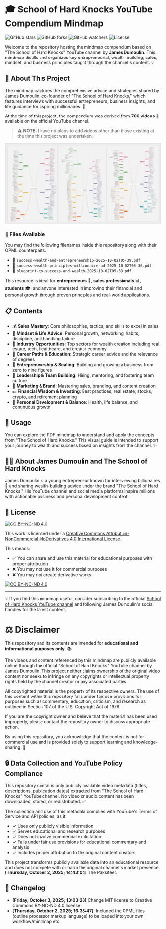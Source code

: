 
# 🎓 School of Hard Knocks YouTube Compendium Mindmap

![GitHub stars](https://img.shields.io/github/stars/cliffordx/School-of-Hard-Knocks-Synthesis?style=social)
![GitHub forks](https://img.shields.io/github/forks/cliffordx/School-of-Hard-Knocks-Synthesis?style=social)
![GitHub watchers](https://img.shields.io/github/watchers/cliffordx/School-of-Hard-Knocks-Synthesis?style=social)
![License](https://img.shields.io/badge/License-CC%20BY--NC--ND%204.0-lightgrey.svg)

Welcome to the repository hosting the mindmap compendium based on "The School of Hard Knocks" YouTube channel by **James Dumoulin**. This mindmap distills and organizes key entrepreneurial, wealth-building, sales, mindset, and business principles taught through the channel's content. 💡

## 📖 About This Project

The mindmap captures the comprehensive advice and strategies shared by James Dumoulin, co-founder of "The School of Hard Knocks," which features interviews with successful entrepreneurs, business insights, and life guidance for aspiring millionaires. 🚀

At the time of this project, the compendium was derived from **706 videos** 🎥 available on the official YouTube channel.

> ⚠️ **NOTE:** I have no plans to add videos other than those existing at the time this project was undertaken.

![School of Hard Knocks Mindmap](assets/mindmap.png)

### 📂 Files Available

You may find the following filenames inside this repository along with their OPML counterparts:
- 📄 `success-wealth-and-entrepreneurship-2025-10-02T05-39.pdf`
- 📄 `success-wealth-principles-millionaire-ad-2025-10-02T05-36.pdf`
- 📄 `blueprint-to-success-and-wealth-2025-10-02T05-33.pdf`

This resource is ideal for **entrepreneurs** 💼, **sales professionals** 📊, **students** 🎓, and anyone interested in improving their financial and personal growth through proven principles and real-world applications.

## 📋 Contents

- 💰 **Sales Mastery**: Core philosophies, tactics, and skills to excel in sales
- 🧠 **Mindset & Life Advice**: Personal growth, networking, habits, discipline, and handling failure
- 🏢 **Industry Opportunities**: Top sectors for wealth creation including real estate, tech, healthcare, and creator economy
- 🎯 **Career Paths & Education**: Strategic career advice and the relevance of degrees
- 🚀 **Entrepreneurship & Scaling**: Building and growing a business from zero to nine figures
- 👥 **Leadership & Team Building**: Hiring, mentoring, and fostering team culture
- 📱 **Marketing & Brand**: Mastering sales, branding, and content creation
- 💵 **Financial Wisdom & Investing**: Best practices, real estate, stocks, crypto, and retirement planning
- 🌱 **Personal Development & Balance**: Health, life balance, and continuous growth

## 🎯 Usage

You can explore the PDF mindmap to understand and apply the concepts from "The School of Hard Knocks." This visual guide is intended to support your journey to wealth and success based on insights from the channel. ✨

## 👨‍💼 About James Dumoulin and The School of Hard Knocks

James Dumoulin is a young entrepreneur known for interviewing billionaires 🤵 and sharing wealth-building advice under the brand "The School of Hard Knocks." His YouTube channel and social media platforms inspire millions with actionable business and personal development content.

## 📜 License

[![CC BY-NC-ND 4.0][cc-by-nc-nd-shield]][cc-by-nc-nd]

This work is licensed under a [Creative Commons Attribution-NonCommercial-NoDerivatives 4.0 International License][cc-by-nc-nd].

This means:
- ✅ You can share and use this material for educational purposes with proper attribution
- ❌ You may not use it for commercial purposes
- ❌ You may not create derivative works

[![CC BY-NC-ND 4.0][cc-by-nc-nd-image]][cc-by-nc-nd]

[cc-by-nc-nd]: http://creativecommons.org/licenses/by-nc-nd/4.0/
[cc-by-nc-nd-image]: https://licensebuttons.net/l/by-nc-nd/4.0/88x31.png
[cc-by-nc-nd-shield]: https://img.shields.io/badge/License-CC%20BY--NC--ND%204.0-lightgrey.svg


---

💡 If you find this mindmap useful, consider subscribing to the official [School of Hard Knocks YouTube channel](https://www.youtube.com/channel/UCienZz1En68KdL4taUNpUxQ) and following James Dumoulin's social handles for the latest content.

# ⚖️ Disclaimer

This repository and its contents are intended for **educational and informational purposes only**. 📚

The videos and content referenced by this mindmap are publicly available online through the official "School of Hard Knocks" YouTube channel by James Dumoulin. This project neither claims ownership of the original video content nor seeks to infringe on any copyrights or intellectual property rights held by the channel creator or any associated parties.

All copyrighted material is the property of its respective owners. The use of this content within this repository falls under fair use provisions for purposes such as commentary, education, criticism, and research as outlined in Section 107 of the U.S. Copyright Act of 1976.

If you are the copyright owner and believe that the material has been used improperly, please contact the repository owner to discuss appropriate action.

By using this repository, you acknowledge that the content is not for commercial use and is provided solely to support learning and knowledge-sharing. 🤝

## 🔒 Data Collection and YouTube Policy Compliance

This repository contains only publicly available video metadata (titles, descriptions, publication dates) extracted from "The School of Hard Knocks" YouTube channel. No video or audio content has been downloaded, stored, or redistributed. ✅

The collection and use of this metadata complies with YouTube's Terms of Service and API policies, as it:
- ✓ Uses only publicly visible information
- ✓ Serves educational and research purposes
- ✓ Does not involve commercial exploitation
- ✓ Falls under fair use provisions for educational commentary and analysis
- ✓ Includes proper attribution to the original content creators

This project transforms publicly available data into an educational resource and does not compete with or harm the original channel's market presence. **[Thursday, October 2, 2025; 14:43:04]** The Paksiteer.

## 📝 Changelog
- **[Friday, October 3, 2025; 13:03:28]** Change MIT license to Creative Commons BY-NC-ND 4.0 license
- **[Thursday, October 2, 2025; 16:38:47]**: Included the OPML files (outline processor markup language) to be loaded into your own workflow/mindmap etc.